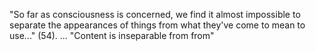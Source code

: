 "So far as consciousness is concerned, we find it almost impossible to separate the appearances of things from what they've come to mean to use..." (54). ... "Content is inseparable from from"
